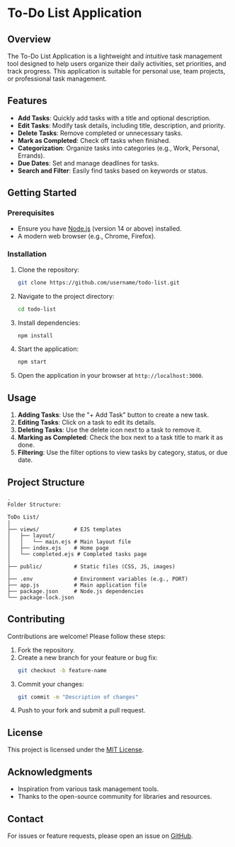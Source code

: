 # To-Do List Application

## Overview
The To-Do List Application is a lightweight and intuitive task management tool designed to help users organize their daily activities, set priorities, and track progress. This application is suitable for personal use, team projects, or professional task management.

## Features
- **Add Tasks**: Quickly add tasks with a title and optional description.
- **Edit Tasks**: Modify task details, including title, description, and priority.
- **Delete Tasks**: Remove completed or unnecessary tasks.
- **Mark as Completed**: Check off tasks when finished.
- **Categorization**: Organize tasks into categories (e.g., Work, Personal, Errands).
- **Due Dates**: Set and manage deadlines for tasks.
- **Search and Filter**: Easily find tasks based on keywords or status.

## Getting Started

### Prerequisites
- Ensure you have [Node.js](https://nodejs.org/) (version 14 or above) installed.
- A modern web browser (e.g., Chrome, Firefox).

### Installation
1. Clone the repository:
   ```bash
   git clone https://github.com/username/todo-list.git
   ```
2. Navigate to the project directory:
   ```bash
   cd todo-list
   ```
3. Install dependencies:
   ```bash
   npm install
   ```
4. Start the application:
   ```bash
   npm start
   ```
5. Open the application in your browser at `http://localhost:3000`.

## Usage
1. **Adding Tasks**: Use the "+ Add Task" button to create a new task.
2. **Editing Tasks**: Click on a task to edit its details.
3. **Deleting Tasks**: Use the delete icon next to a task to remove it.
4. **Marking as Completed**: Check the box next to a task title to mark it as done.
5. **Filtering**: Use the filter options to view tasks by category, status, or due date.

## Project Structure
```
.
Folder Structure:

ToDo List/
│
├── views/           # EJS templates
│   ├── layout/
│   │   └── main.ejs # Main layout file
│   ├── index.ejs    # Home page
│   └── completed.ejs # Completed tasks page
│
├── public/          # Static files (CSS, JS, images)
│
├── .env             # Environment variables (e.g., PORT)
├── app.js           # Main application file
├── package.json     # Node.js dependencies
└── package-lock.json
```

## Contributing
Contributions are welcome! Please follow these steps:
1. Fork the repository.
2. Create a new branch for your feature or bug fix:
   ```bash
   git checkout -b feature-name
   ```
3. Commit your changes:
   ```bash
   git commit -m "Description of changes"
   ```
4. Push to your fork and submit a pull request.

## License
This project is licensed under the [MIT License](LICENSE).

## Acknowledgments
- Inspiration from various task management tools.
- Thanks to the open-source community for libraries and resources.

## Contact
For issues or feature requests, please open an issue on [GitHub](https://github.com/username/todo-list/issues).
